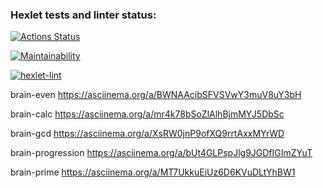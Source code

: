 ### Hexlet tests and linter status:
[![Actions Status](https://github.com/Alexion24/python-project-lvl1/workflows/hexlet-check/badge.svg)](https://github.com/Alexion24/python-project-lvl1/actions)

[![Maintainability](https://api.codeclimate.com/v1/badges/715de97bdc166faf1528/maintainability)](https://codeclimate.com/github/Alexion24/python-project-lvl1/maintainability)

[![hexlet-lint](https://github.com/Alexion24/python-project-lvl1/actions/workflows/lint.yml/badge.svg)](https://github.com/Alexion24/python-project-lvl1/actions/workflows/lint.yml)

brain-even https://asciinema.org/a/BWNAAcibSFVSVwY3muV8uY3bH

brain-calc https://asciinema.org/a/mr4k78bSoZlAlhBjmMYJ5DbSc

brain-gcd https://asciinema.org/a/XsRW0jnP9ofXQ9rrtAxxMYrWD

brain-progression https://asciinema.org/a/bUt4GLPspJlg9JGDfIGImZYuT

brain-prime https://asciinema.org/a/MT7UkkuEiUz6D6KVuDLtYhBW1
